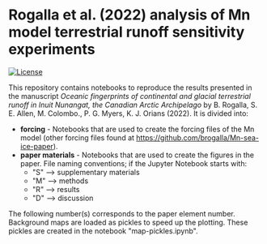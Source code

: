 # Rogalla et al. (2022) analysis of Mn model terrestrial runoff sensitivity experiments
[![License](https://img.shields.io/badge/License-Apache_2.0-blue.svg)](https://opensource.org/licenses/Apache-2.0)

This repository contains notebooks to reproduce the results presented in the manuscript *Oceanic fingerprints of continental and glacial terrestrial runoff in Inuit Nunangat, the Canadian Arctic Archipelago* by B. Rogalla, S. E. Allen, M. Colombo., P. G. Myers, K. J. Orians (2022). It is divided into:

* **forcing** - Notebooks that are used to create the forcing files of the Mn model (other forcing files found at https://github.com/brogalla/Mn-sea-ice-paper).
* **paper materials** - Notebooks that are used to create the figures in the paper. File naming conventions; if the Jupyter Notebook starts with:
  - "S" --> supplementary materials
  - "M" --> methods
  - "R" --> results
  - "D" --> discussion
  
The following number(s) corresponds to the paper element number. Background maps are loaded as pickles to speed up the plotting. These pickles are created in the notebook "map-pickles.ipynb".  
